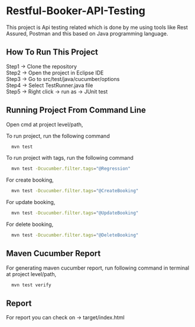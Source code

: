 
# Restful-Booker-API-Testing

This project is Api testing related which is done by me using tools like Rest Assured, Postman and this based on Java programming language.


## How To Run This Project

Step1 -> Clone the repository  
Step2 -> Open the project in Eclipse IDE  
Step3 -> Go to src/test/java/cucumber/options  
Step4 -> Select TestRunner.java file  
Step5 -> Right click -> run as -> JUnit test

## Running Project From Command Line

Open cmd at project level/path,

To run project, run the following command

```bash
  mvn test
```

To run project with tags, run the following command

```bash
  mvn test -Dcucumber.filter.tags="@Regression"
```

For create booking,

```bash
  mvn test -Dcucumber.filter.tags="@CreateBooking"
```

For update booking,

```bash
  mvn test -Dcucumber.filter.tags="@UpdateBooking"
```

For delete booking,

```bash
  mvn test -Dcucumber.filter.tags="@DeleteBooking"
```

## Maven Cucumber Report

For generating maven cucumber report, run following command in terminal at project level/path,

```bash
  mvn test verify
```

## Report

For report you can check on -> target/index.html
